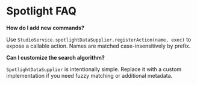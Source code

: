 # Spotlight FAQ

**How do I add new commands?**

Use `StudioService.spotlightDataSupplier.registerAction(name, exec)` to
expose a callable action. Names are matched case-insensitively by prefix.

**Can I customize the search algorithm?**

`SpotlightDataSupplier` is intentionally simple. Replace it with a
custom implementation if you need fuzzy matching or additional metadata.
